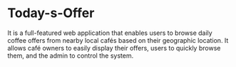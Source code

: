 # Today-s-Offer
It is a full-featured web application that enables users to browse daily coffee offers from nearby local cafés based on their geographic location. It allows café owners to easily display their offers, users to quickly browse them, and the admin to control the system.
